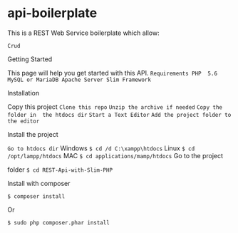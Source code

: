 # api-boilerplate

This is a REST Web Service boilerplate which allow:

`Crud`

Getting Started


This page will help you get started with this API.
`
Requirements
PHP 
5.6
MySQL or MariaDB
Apache Server
Slim Framework 
`

Installation

Copy this project
`Clone this repo`
`Unzip the archive if needed`
`Copy the folder in 
the htdocs dir`
`Start a Text Editor`
`Add the project folder to the editor`

Install the project

`Go to htdocs dir`
Windows
`$ cd /d C:\xampp\htdocs`
Linux
`$ cd 
/opt/lampp/htdocs`
MAC
`$ cd applications/mamp/htdocs`
Go to the project 

folder
`$ cd REST-Api-with-Slim-PHP`

Install with composer

`$ composer install`

Or

`$ sudo php composer.phar install`

